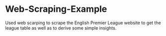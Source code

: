 # Web-Scraping-Example
Used web scarping to scrape the English Premier League website to get the league table as well as to derive some simple insights.

